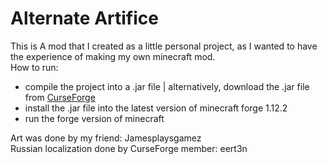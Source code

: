 # Alternate Artifice
This is A mod that I created as a little personal project, as I wanted to have the experience of making my own minecraft mod.  
How to run:
- compile the project into a .jar file | alternatively, download the .jar file from [CurseForge](https://www.curseforge.com/minecraft/mc-mods/alternate-artifice)
- install the .jar file into the latest version of minecraft forge 1.12.2
- run the forge version of minecraft    

Art was done by my friend: Jamesplaysgamez  
Russian localization done by CurseForge member: eert3n

